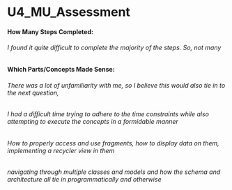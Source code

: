 # U4_MU_Assessment
#### How Many Steps Completed:
###### I found it quite difficult to complete the majority of the steps. So, not many
#### Which Parts/Concepts Made Sense:
###### There was a lot of unfamiliarity with me, so I believe this would also tie in to the next question,
###### I had a difficult time trying to adhere to the time constraints while also attempting to execute the concepts in a formidable manner
###### How to properly access and use fragments, how to display data on them, implementing a recycler view in them
###### navigating through multiple classes and models and how the schema and architecture all tie in programmatically and otherwise
